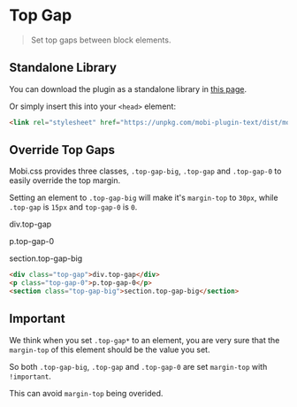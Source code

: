 # Top Gap

> Set top gaps between block elements.

## Standalone Library

You can download the plugin as a standalone library in [this page](https://github.com/mobi-css/mobi.css/tree/master/packages/mobi-plugin-top-gap/dist).

Or simply insert this into your `<head>` element:

```html
<link rel="stylesheet" href="https://unpkg.com/mobi-plugin-text/dist/mobi-plugin-top-gap.min.css" />
```

## Override Top Gaps

Mobi.css provides three classes, `.top-gap-big`, `.top-gap` and `.top-gap-0` to easily override the top margin.

Setting an element to `.top-gap-big` will make it's `margin-top` to `30px`, while `.top-gap` is `15px` and `top-gap-0` is `0`.

<div class="top-gap">div.top-gap</div>
<p class="top-gap-0">p.top-gap-0</p>
<section class="top-gap-big">section.top-gap-big</section>

```html
<div class="top-gap">div.top-gap</div>
<p class="top-gap-0">p.top-gap-0</p>
<section class="top-gap-big">section.top-gap-big</section>
```

## Important

We think when you set `.top-gap*` to an element, you are very sure that the `margin-top` of this element should be the value you set.

So both `.top-gap-big`, `.top-gap` and `.top-gap-0` are set `margin-top` with `!important`.

This can avoid `margin-top` being overided.
